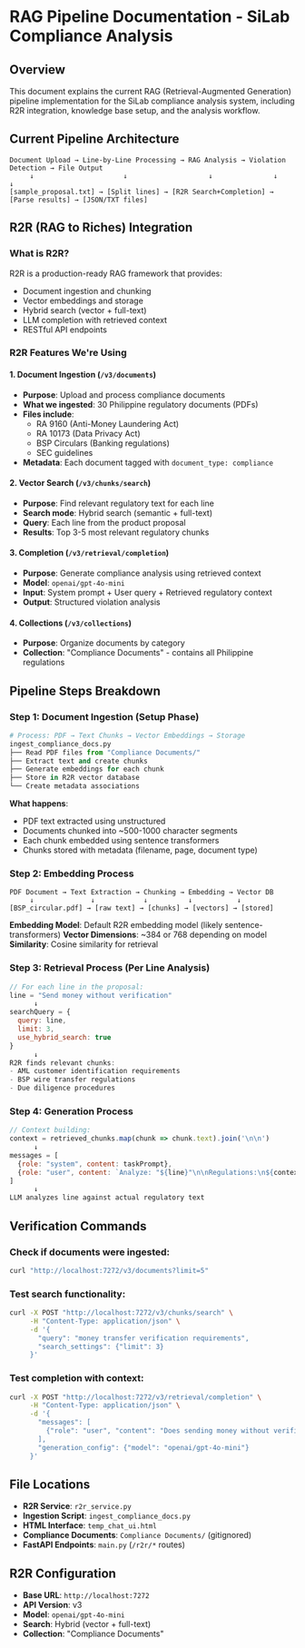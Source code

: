 # RAG Pipeline Documentation - SiLab Compliance Analysis

## Overview
This document explains the current RAG (Retrieval-Augmented Generation) pipeline implementation for the SiLab compliance analysis system, including R2R integration, knowledge base setup, and the analysis workflow.

## Current Pipeline Architecture

```
Document Upload → Line-by-Line Processing → RAG Analysis → Violation Detection → File Output
     ↓                      ↓                    ↓               ↓                ↓
[sample_proposal.txt] → [Split lines] → [R2R Search+Completion] → [Parse results] → [JSON/TXT files]
```

## R2R (RAG to Riches) Integration

### What is R2R?
R2R is a production-ready RAG framework that provides:
- Document ingestion and chunking
- Vector embeddings and storage
- Hybrid search (vector + full-text)
- LLM completion with retrieved context
- RESTful API endpoints

### R2R Features We're Using

#### 1. Document Ingestion (`/v3/documents`)
- **Purpose**: Upload and process compliance documents
- **What we ingested**: 30 Philippine regulatory documents (PDFs)
- **Files include**: 
  - RA 9160 (Anti-Money Laundering Act)
  - RA 10173 (Data Privacy Act) 
  - BSP Circulars (Banking regulations)
  - SEC guidelines
- **Metadata**: Each document tagged with `document_type: compliance`

#### 2. Vector Search (`/v3/chunks/search`)
- **Purpose**: Find relevant regulatory text for each line
- **Search mode**: Hybrid search (semantic + full-text)
- **Query**: Each line from the product proposal
- **Results**: Top 3-5 most relevant regulatory chunks

#### 3. Completion (`/v3/retrieval/completion`)
- **Purpose**: Generate compliance analysis using retrieved context
- **Model**: `openai/gpt-4o-mini`
- **Input**: System prompt + User query + Retrieved regulatory context
- **Output**: Structured violation analysis

#### 4. Collections (`/v3/collections`)
- **Purpose**: Organize documents by category
- **Collection**: "Compliance Documents" - contains all Philippine regulations

## Pipeline Steps Breakdown

### Step 1: Document Ingestion (Setup Phase)
```python
# Process: PDF → Text Chunks → Vector Embeddings → Storage
ingest_compliance_docs.py
├── Read PDF files from "Compliance Documents/"
├── Extract text and create chunks
├── Generate embeddings for each chunk  
├── Store in R2R vector database
└── Create metadata associations
```

**What happens**:
- PDF text extracted using unstructured
- Documents chunked into ~500-1000 character segments
- Each chunk embedded using sentence transformers
- Chunks stored with metadata (filename, page, document type)

### Step 2: Embedding Process
```
PDF Document → Text Extraction → Chunking → Embedding → Vector DB
     ↓              ↓            ↓          ↓           ↓
[BSP_circular.pdf] → [raw text] → [chunks] → [vectors] → [stored]
```

**Embedding Model**: Default R2R embedding model (likely sentence-transformers)
**Vector Dimensions**: ~384 or 768 depending on model
**Similarity**: Cosine similarity for retrieval

### Step 3: Retrieval Process (Per Line Analysis)
```javascript
// For each line in the proposal:
line = "Send money without verification"
      ↓
searchQuery = {
  query: line,
  limit: 3,
  use_hybrid_search: true
}
      ↓
R2R finds relevant chunks:
- AML customer identification requirements
- BSP wire transfer regulations  
- Due diligence procedures
```

### Step 4: Generation Process
```javascript
// Context building:
context = retrieved_chunks.map(chunk => chunk.text).join('\n\n')
      ↓
messages = [
  {role: "system", content: taskPrompt},
  {role: "user", content: `Analyze: "${line}"\n\nRegulations:\n${context}`}
]
      ↓
LLM analyzes line against actual regulatory text
```

## Verification Commands

### Check if documents were ingested:
```bash
curl "http://localhost:7272/v3/documents?limit=5"
```

### Test search functionality:
```bash
curl -X POST "http://localhost:7272/v3/chunks/search" \
     -H "Content-Type: application/json" \
     -d '{
       "query": "money transfer verification requirements",
       "search_settings": {"limit": 3}
     }'
```

### Test completion with context:
```bash
curl -X POST "http://localhost:7272/v3/retrieval/completion" \
     -H "Content-Type: application/json" \
     -d '{
       "messages": [
         {"role": "user", "content": "Does sending money without verification violate AML rules?"}
       ],
       "generation_config": {"model": "openai/gpt-4o-mini"}
     }'
```

## File Locations

- **R2R Service**: `r2r_service.py`
- **Ingestion Script**: `ingest_compliance_docs.py` 
- **HTML Interface**: `temp_chat_ui.html`
- **Compliance Documents**: `Compliance Documents/` (gitignored)
- **FastAPI Endpoints**: `main.py` (`/r2r/*` routes)

## R2R Configuration

- **Base URL**: `http://localhost:7272`
- **API Version**: v3
- **Model**: `openai/gpt-4o-mini`
- **Search**: Hybrid (vector + full-text)
- **Collection**: "Compliance Documents"
